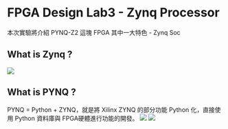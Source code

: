 # FPGA Design Lab3 - Zynq Processor 
本次實驗將介紹 PYNQ-Z2 這塊 FPGA 其中一大特色 - Zynq Soc
## What is Zynq ?
![](https://i.imgur.com/c0ITIpa.png)
## What is PYNQ ?
PYNQ = Python + ZYNQ，就是將 Xilinx ZYNQ 的部分功能 Python 化，直接使用 Python 資料庫與 FPGA硬體進行功能的開發。
![](https://i.imgur.com/BVVAIwa.png)
![](https://i.imgur.com/ov3OU1e.png)
